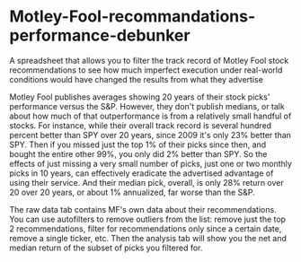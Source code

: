 # Motley-Fool-recommandations-performance-debunker
A spreadsheet that allows you to filter the track record of Motley Fool stock recommendations to see how much imperfect execution under real-world conditions would have changed the results from what they advertise

Motley Fool publishes averages showing 20 years of their stock picks' performance versus the S&P. However, they don't publish medians, or talk about how much of that outperformance is from a relatively small handful of stocks. For instance, while their overall track record is several hundred percent better than SPY over 20 years, since 2009 it's only 23% better than SPY. Then if you missed just the top 1% of their picks since then, and bought the entire other 99%, you only did 2% better than SPY. So the effects of just missing a very small number of picks, just one or two monthly picks in 10 years, can effectively eradicate the advertised advantage of using their service. And their median pick, overall, is only 28% return over 20 over 20 years, or about 1% annualized, far worse than the S&P.

The raw data tab contains MF's own data about their recommendations. You can use autofilters to remove outliers from the list: remove just the top 2 recommendations, filter for recommendations only since a certain date, remove a single ticker, etc. Then the analysis tab will show you the net and median return of the subset of picks you filtered for. 
